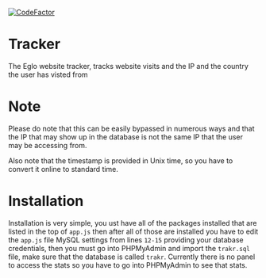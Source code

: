 [![CodeFactor](https://www.codefactor.io/repository/github/eglodevelopment/trakr/badge)](https://www.codefactor.io/repository/github/eglodevelopment/trakr)

# Tracker
The Eglo website tracker, tracks website visits and the IP and the country the user has visted from

# Note
Please do note that this can be easily bypassed in numerous ways and that the IP that may show up in the database is not the same IP that the user may be accessing from.

Also note that the timestamp is provided in Unix time, so you have to convert it online to standard time.

# Installation
Installation is very simple, you ust have all of the packages installed that are listed in the top of ```app.js``` then after all of those are installed
you have to edit the ```app.js``` file MySQL settings from lines ```12-15``` providing your database credentials, then you must go into PHPMyAdmin and import the ```trakr.sql``` file, make sure that the database is called ```trakr```. Currently there is no panel to access the stats so 
you have to go into PHPMyAdmin to see that stats.